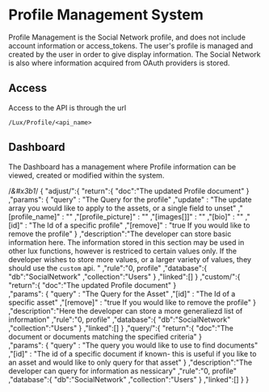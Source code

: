 # Profile Management System
Profile Management is the Social Network profile, and does not include account information or access\_tokens. The user's profile is managed and created by the user in order to give display information. The Social Network is also where information acquired from OAuth providers is stored. 

## Access
Access to the API is through the url 

```
/Lux/Profile/<api_name>
```

## Dashboard
The Dashboard has a management where Profile information can be viewed, created or modified within the system.


/*&#x3b1*/
{
	 "adjust/":{
		 "return":{
			"doc":"The updated Profile document"
		}		
		,"params": {
			 "query" : "The Query for the profile"
			,"update" : "The update array you would like to apply to the assets, or a single field to unset"
			,"[profile_name]" : ""
			,"[profile_picture]" : ""
			,"[images[]]" : ""
			,"[bio]" : ""
			,"[id]" : "The Id of a specific profile"
			,"[remove]" : "true If you would like to remove the profile"
		}
		,"description":"The developer can store basic information here. The information stored in this section may be used in other lux functions, however is restriced to certain values only. If the developer wishes to store more values, or a larger variety of values, they should use the `custom` api. "
		,"rule":"0, profile"
		,"database":{
			 "db":"SocialNetwork"
			,"collection":"Users"
		}
		,"linked":[]
	}
	,"custom/":{
		 "return":{
			"doc":"The updated Profile document"
		}		
		,"params": {
			 "query" : "The Query for the Asset"
			,"[id]" : "The Id of a specific asset"
			,"[remove]" : "true If you would like to remove the profile"
		}
		,"description":"Here the developer can store a more generaliezd list of information"
		,"rule":"0, profile"
		,"database":{
			 "db":"SocialNetwork"
			,"collection":"Users"
		}
		,"linked":[]
	}
	,"query/":{
		 "return":{
			"doc":"The document or documents matching the specified criteria"
		}		
		,"params": {
			 "query" : "The query you would like to use to find documents"
			,"[id]" : "The id of a specific document if known- this is useful if you like to an asset and would like to only query for that asset"
		}
		,"description":"The developer can query for information as nessicary"
		,"rule":"0, profile"
		,"database":{
			 "db":"SocialNetwork"
			,"collection":"Users"
		}
		,"linked":[]
	}
}
